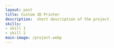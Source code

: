```yaml
---
layout: post
title: Custom 3D Printer
description:  short description of the project
skills: 
- skill 1
- skill 2
main-image: /project.webp 
---
```

